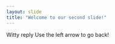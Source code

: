 ```yaml
---
layout: slide
title: "Welcome to our second slide!"
---
```

Witty reply
Use the left arrow to go back!
